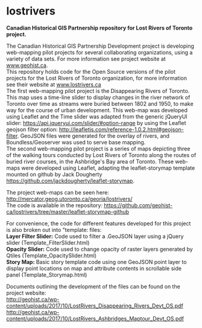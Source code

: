 # lostrivers
<strong>Canadian Historical GIS Partnership repository for Lost Rivers of Toronto project.</strong>

The Canadian Historical GIS Partnership Development project is developing web-mapping pilot projects for several collaborating organizations, using a variety of data sets. For more information see project website at www.geohist.ca. <br>
This repository holds code for the Open Source versions of the pilot projects for the Lost Rivers of Toronto organization, for more information see their website at www.lostrivers.ca <br>
The first web-mapping pilot project is the Disappearing Rivers of Toronto. This map uses a time-line slider to display changes in the river network of Toronto over time as streams were buried between 1802 and 1950, to make way for the course of urban development. This web-map was developed using Leaflet and the Time slider was adapted from the generic jQueryUI slider: https://api.jqueryui.com/slider/#option-range by using the Leaflet geojson filter option: http://leafletjs.com/reference-1.0.2.html#geojson-filter. GeoJSON files were generated for the overlay of rivers, and Boundless/Geoserver was used to serve base mapping. <br>
The second web-mapping pilot project is a series of maps depicting three of the walking tours conducted by Lost Rivers of Toronto along the routes of buried river courses, in the Ashbridge's Bay area of Toronto. These web-maps were developed using Leaflet, adapting the leaflet-storymap template mounted on github by Jack Dougherty https://github.com/jackdougherty/leaflet-storymap. <br>

The project web-maps can be seen here: http://mercator.geog.utoronto.ca/georia/lostrivers/ <br>
The code is available in the repository: https://github.com/geohist-ca/lostrivers/tree/master/leaflet-storymap-github

For convenience, the code for different features developed for this project is also broken out into "template: files:<br>
<strong>Layer Filter Slider:</strong> Code used to filter a .GeoJSON layer using a jQuery slider (Template_FilterSlider.html)<br>
<strong>Opacity Slider:</strong> Code used to change opacity of raster layers generated by Qtiles (Template_OpacitySlider.html)<br>
<strong>Story Map:</strong> Basic story template code using one GeoJSON point layer to display point locations on map and attribute contents in scrollable side panel (Template_Storymap.html)<br>

Documents outlining the development of the files can be found on the project website: <br>
http://geohist.ca/wp-content/uploads/2017/10/LostRivers_Disappearing_Rivers_Devt_OS.pdf <br>
http://geohist.ca/wp-content/uploads/2017/10/LostRivers_Ashbridges_Maptour_Devt_OS.pdf <br>
